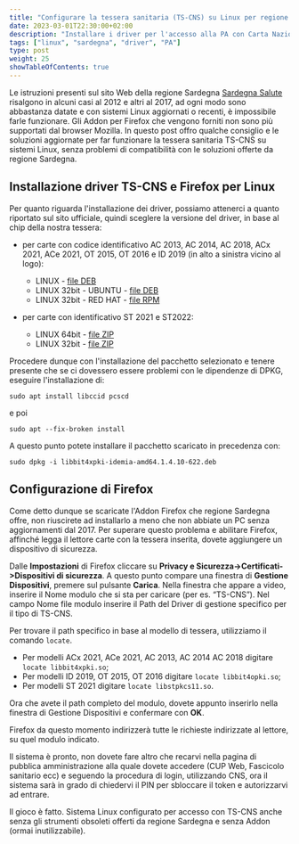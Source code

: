 ```yaml
---
title: "Configurare la tessera sanitaria (TS-CNS) su Linux per regione Sardegna"
date: 2023-03-01T22:30:00+02:00
description: "Installare i driver per l'accesso alla PA con Carta Nazionale Servizi e Addon Firefox"
tags: ["linux", "sardegna", "driver", "PA"]
type: post
weight: 25
showTableOfContents: true
---
```


Le istruzioni presenti sul sito Web della regione Sardegna [Sardegna Salute](https://tscns.regione.sardegna.it/it/articoli/come-si-usa) risalgono in alcuni casi al 2012 e altri al 2017, ad ogni modo sono abbastanza datate e con sistemi Linux aggiornati o recenti, è impossibile farle funzionare. Gli Addon per Firefox che vengono forniti non sono più supportati dal browser Mozilla. In questo post offro qualche consiglio e le soluzioni aggiornate per far funzionare la tessera sanitaria TS-CNS su sistemi Linux, senza problemi di compatibilità con le soluzioni offerte da regione Sardegna.

## Installazione driver TS-CNS e Firefox per Linux

Per quanto riguarda l'installazione dei driver, possiamo attenerci a quanto riportato sul sito ufficiale, quindi sceglere la versione del driver, in base al chip della nostra tessera:

* per carte con codice identificativo AC 2013, AC 2014, AC 2018, ACx 2021, ACe 2021, OT 2015, OT 2016 e ID 2019 (in alto a sinistra vicino al logo):
	* LINUX - [file DEB](https://swdownload1.agenziaentrate.gov.it/pub/sanita/libbit4xpki-idemia-amd64.1.4.10-622.deb)
	* LINUX 32bit - UBUNTU - [file DEB](https://swdownload1.agenziaentrate.gov.it/pub/sanita/libbit4xpki-idemia-i386.1.4.10-647.deb)
	* LINUX 32bit - RED HAT - [file RPM](https://swdownload1.agenziaentrate.gov.it/pub/sanita/libbit4xpki-1.4.10-647-idemia.i386.rpm)

* per carte con identificativo ST 2021 e ST2022:
	* LINUX 64bit - [file ZIP](https://swdownload1.agenziaentrate.gov.it/pub/sanita/SafeDive2022-4.9.1_x64.zip)
	* LINUX 32bit - [file ZIP](https://swdownload1.agenziaentrate.gov.it/pub/sanita/SafeDive2022-4.9.1_x32.zip)
	
Procedere dunque con l'installazione del pacchetto selezionato e tenere presente che se ci dovessero essere problemi con le dipendenze di DPKG, eseguire l'installazione di:

`sudo apt install libccid pcscd`

e poi

`sudo apt --fix-broken install`

A questo punto potete installare il pacchetto scaricato in precedenza con:

`sudo dpkg -i libbit4xpki-idemia-amd64.1.4.10-622.deb`

## Configurazione di Firefox

Come detto dunque se scaricate l'Addon Firefox che regione Sardegna offre, non riuscirete ad installarlo a meno che non abbiate un PC senza aggiornamenti dal 2017. Per superare questo problema e abilitare Firefox, affinché legga il lettore carte con la tessera inserita, dovete aggiungere un dispositivo di sicurezza.

Dalle **Impostazioni** di Firefox cliccare su **Privacy e Sicurezza->Certificati->Dispositivi di sicurezza**. A questo punto compare una finestra di **Gestione Dispositivi**, premere sul pulsante **Carica**.
Nella finestra che appare a video, inserire il Nome modulo che si sta per caricare (per es. “TS-CNS”).
Nel campo Nome file modulo inserire il Path del Driver di gestione specifico per il tipo di TS-CNS.

Per trovare il path specifico in base al modello di tessera, utilizziamo il comando `locate`.

* Per modelli ACx 2021, ACe 2021, AC 2013, AC 2014 AC 2018 digitare `locate libbit4xpki.so`;
* Per modelli ID 2019, OT 2015, OT 2016 digitare `locate libbit4opki.so`;
* Per modelli ST 2021 digitare `locate libstpkcs11.so`.

Ora che avete il path completo del modulo, dovete appunto inserirlo nella finestra di Gestione Dispositivi e confermare con **OK**.

Firefox da questo momento indirizzerà tutte le richieste indirizzate al lettore, su quel modulo indicato.

Il sistema è pronto, non dovete fare altro che recarvi nella pagina di pubblica amministrazione alla quale dovete accedere (CUP Web, Fascicolo sanitario ecc) e seguendo la procedura di login, utilizzando CNS, ora il sistema sarà in grado di chiedervi il PIN per sbloccare il token e autorizzarvi ad entrare.

Il gioco è fatto. Sistema Linux configurato per accesso con TS-CNS anche senza gli strumenti obsoleti offerti da regione Sardegna e senza Addon (ormai inutilizzabile).


















